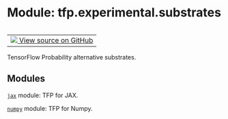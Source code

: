 <div itemscope itemtype="http://developers.google.com/ReferenceObject">
<meta itemprop="name" content="tfp.experimental.substrates" />
<meta itemprop="path" content="Stable" />
</div>

# Module: tfp.experimental.substrates


<table class="tfo-notebook-buttons tfo-api" align="left">

<td>
  <a target="_blank" href="https://github.com/tensorflow/probability/blob/master/tensorflow_probability/python/experimental/substrates/__init__.py">
    <img src="https://www.tensorflow.org/images/GitHub-Mark-32px.png" />
    View source on GitHub
  </a>
</td></table>



TensorFlow Probability alternative substrates.

<!-- Placeholder for "Used in" -->


## Modules

[`jax`](../../tfp/experimental/substrates/jax.md) module: TFP for JAX.

[`numpy`](../../tfp/experimental/substrates/numpy.md) module: TFP for Numpy.

